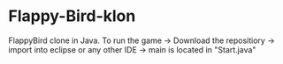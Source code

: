 # Flappy-Bird-klon
FlappyBird clone in Java. To run the game -> Download the repositiory -> import into eclipse or any other IDE -> main is located in "Start.java"

